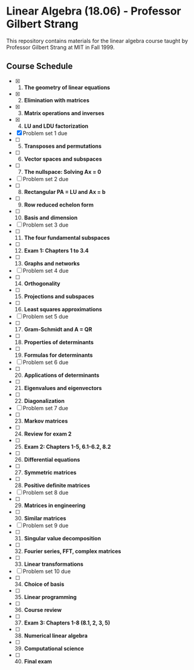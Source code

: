 # Linear Algebra (18.06) - Professor Gilbert Strang

This repository contains materials for the linear algebra course taught by Professor Gilbert Strang at MIT in Fall 1999.

## Course Schedule

- [X] 1. **The geometry of linear equations**
- [X] 2. **Elimination with matrices**
- [X] 3. **Matrix operations and inverses**
- [X] 4. **LU and LDU factorization**
- [X] Problem set 1 due
- [ ] 5. **Transposes and permutations**
- [ ] 6. **Vector spaces and subspaces**
- [ ] 7. **The nullspace: Solving Ax = 0**
- [ ] Problem set 2 due
- [ ] 8. **Rectangular PA = LU and Ax = b**
- [ ] 9. **Row reduced echelon form**
- [ ] 10. **Basis and dimension**
- [ ] Problem set 3 due
- [ ] 11. **The four fundamental subspaces**
- [ ] 12. **Exam 1: Chapters 1 to 3.4**
- [ ] 13. **Graphs and networks**
- [ ] Problem set 4 due
- [ ] 14. **Orthogonality**
- [ ] 15. **Projections and subspaces**
- [ ] 16. **Least squares approximations**
- [ ] Problem set 5 due
- [ ] 17. **Gram-Schmidt and A = QR**
- [ ] 18. **Properties of determinants**
- [ ] 19. **Formulas for determinants**
- [ ] Problem set 6 due
- [ ] 20. **Applications of determinants**
- [ ] 21. **Eigenvalues and eigenvectors**
- [ ] 22. **Diagonalization**
- [ ] Problem set 7 due
- [ ] 23. **Markov matrices**
- [ ] 24. **Review for exam 2**
- [ ] 25. **Exam 2: Chapters 1-5, 6.1-6.2, 8.2**
- [ ] 26. **Differential equations**
- [ ] 27. **Symmetric matrices**
- [ ] 28. **Positive definite matrices**
- [ ] Problem set 8 due
- [ ] 29. **Matrices in engineering** 
- [ ] 30. **Similar matrices**
- [ ] Problem set 9 due
- [ ] 31. **Singular value decomposition**
- [ ] 32. **Fourier series, FFT, complex matrices**
- [ ] 33. **Linear transformations**
- [ ] Problem set 10 due
- [ ] 34. **Choice of basis**
- [ ] 35. **Linear programming**
- [ ] 36. **Course review**
- [ ] 37. **Exam 3: Chapters 1-8 (8.1, 2, 3, 5)**
- [ ] 38. **Numerical linear algebra**
- [ ] 39. **Computational science**
- [ ] 40. **Final exam**

